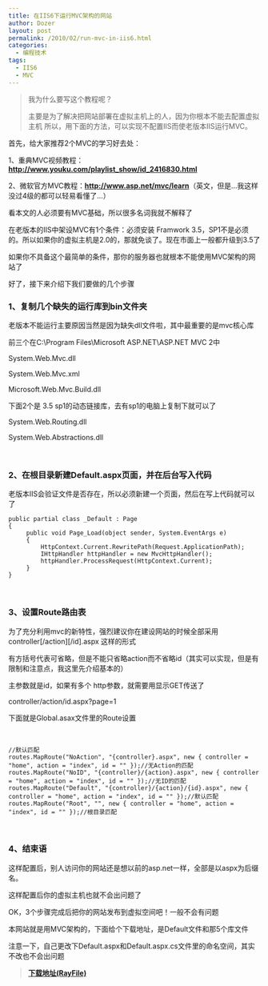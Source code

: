 ```yaml
---
title: 在IIS6下运行MVC架构的网站
author: Dozer
layout: post
permalink: /2010/02/run-mvc-in-iis6.html
categories:
  - 编程技术
tags:
  - IIS6
  - MVC
---
```


> 我为什么要写这个教程呢？
>
> 主要是为了解决把网站部署在虚拟主机上的人，因为你根本不能去配置虚拟主机 所以，用下面的方法，可以实现不配置IIS而使老版本IIS运行MVC。

首先，给大家推荐2个MVC的学习好去处：

1、重典MVC视频教程：<a href="http://www.youku.com/playlist_show/id_2416830.html" target="_blank"><strong>http://www.youku.com/playlist_show/id_2416830.html</strong></a>

2、微软官方MVC教程：<a href="http://www.asp.net/mvc/learn" target="_blank"><strong>http://www.asp.net/mvc/learn</strong></a>（英文，但是…我这样没过4级的都可以轻易看懂了…）

看本文的人必须要有MVC基础，所以很多名词我就不解释了

在老版本的IIS中架设MVC有1个条件：必须安装 Framwork 3.5，SP1不是必须的。所以如果你的虚拟主机是2.0的，那就免谈了。现在市面上一般都升级到3.5了

如果你不具备这个最简单的条件，那你的服务器也就根本不能使用MVC架构的网站了

好了，接下来介绍下我们要做的几个步骤

<!--more-->

### 1、复制几个缺失的运行库到bin文件夹

老版本不能运行主要原因当然是因为缺失dll文件啦，其中最重要的是mvc核心库

前三个在C:\Program Files\Microsoft ASP.NET\ASP.NET MVC 2中

System.Web.Mvc.dll

System.Web.Mvc.xml

Microsoft.Web.Mvc.Build.dll

下面2个是 3.5 sp1的动态链接库，去有sp1的电脑上复制下就可以了

System.Web.Routing.dll

System.Web.Abstractions.dll

&nbsp;

### 2、在根目录新建Default.aspx页面，并在后台写入代码

老版本IIS会验证文件是否存在，所以必须新建一个页面，然后在写上代码就可以了

    public partial class _Default : Page
    {
         public void Page_Load(object sender, System.EventArgs e)
         {
             HttpContext.Current.RewritePath(Request.ApplicationPath);
             IHttpHandler httpHandler = new MvcHttpHandler();
             httpHandler.ProcessRequest(HttpContext.Current);
         }
    }

&nbsp;

### 3、设置Route路由表

为了充分利用mvc的新特性，强烈建议你在建设网站的时候全部采用 controller\[/action\]\[/id\].aspx 这样的形式

有方括号代表可省略，但是不能只省略action而不省略id（其实可以实现，但是有限制和注意点，我这里先介绍基本的）

主参数就是id，如果有多个 http参数，就需要用显示GET传送了

controller/action/id.aspx?page=1

下面就是Global.asax文件里的Route设置

&nbsp;

    //默认匹配
    routes.MapRoute("NoAction", "{controller}.aspx", new { controller = "home", action = "index", id = "" });//无Action的匹配
    routes.MapRoute("NoID", "{controller}/{action}.aspx", new { controller = "home", action = "index", id = "" });//无ID的匹配
    routes.MapRoute("Default", "{controller}/{action}/{id}.aspx", new { controller = "home", action = "index", id = "" });//默认匹配
    routes.MapRoute("Root", "", new { controller = "home", action = "index", id = "" });//根目录匹配

&nbsp;

### 4、结束语

这样配置后，别人访问你的网站还是想以前的asp.net一样，全部是以aspx为后缀名。

这样配置后你的虚拟主机也就不会出问题了

OK，3个步骤完成后把你的网站发布到虚拟空间吧！一般不会有问题

本网站就是用MVC架构的，下面给个下载地址，是Default文件和那5个库文件

注意一下，自己更改下Default.aspx和Default.aspx.cs文件里的命名空间，其实不改也不会出问题

> <a style="font-style: normal;" href="http://www.rayfile.com/files/9f2bce21-fbb3-11de-8e46-0014221b798a/" target="_blank"><strong>下载地址(RayFile)</strong></a>

